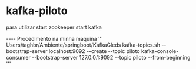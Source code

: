 # kafka-piloto

para utilizar 
start zookeeper 
start kafka 

---- Procedimento  na minha maquina
'''  
Users/taghbr/Ambiente/springboot/KafkaGleds
  kafka-topics.sh --bootstrap-server localhost:9092 --create --topic piloto
  kafka-console-consumer --bootstrap-server 127.0.0.1:9092 --topic piloto --from-beginning
'''
